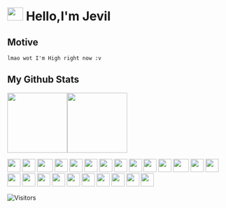 # <img src="https://c.tenor.com/cXamJgWVseUAAAAj/pepe-the-frog-helicopter.gif" width="36" height="30"/> Hello,I'm Jevil



## Motive
```
lmao wot I'm High right now :v
```





## My Github Stats

<a href="https://www.adamalston.com/"><img height="137px" src="https://github-readme-stats.vercel.app/api?username=Jevil36239&hide_title=true&hide_border=true&show_icons=true&include_all_commits=true&count_private=true&line_height=21&text_color=000&icon_color=000&bg_color=0,ea6161,ffc64d,fffc4d,52fa5a&theme=graywhite" /><img height="137px" src="https://github-readme-stats.vercel.app/api/top-langs/?username=Jevil36239&hide=html&hide_title=true&hide_border=true&layout=compact&langs_count=6&exclude_repo=comp426,Redventures-Movie-Quotes&text_color=000&icon_color=fff&bg_color=0,52fa5a,4dfcff,c64dff&theme=graywhite" /></a>


<div>
    <img src="https://cultofthepartyparrot.com/guests/hd/trollparrot.gif" width="30" height="30"/>
    <img src="https://c.tenor.com/G9va_GUNufAAAAAj/banana-dancing-happy-banana.gif" width="30" height="30"/>
    <img src="https://31.media.tumblr.com/75beab408ae221ae3c6214a4f4ac3ccb/tumblr_nry24krdet1ubxo39o1_400.gif" width="36" height="30"/>
    <img src="https://cultofthepartyparrot.com/parrots/exceptionallyfastparrot.gif" width="30" height="30"/>
    <img src="https://cultofthepartyparrot.com/parrots/hd/60fpsparrot.gif" width="30" height="30"/>
    <img src="https://i.kym-cdn.com/photos/images/newsfeed/002/111/316/c57.gif" width="30" height="30"/>
    <img src="https://c.tenor.com/FOgfl0x7RiUAAAAC/spamton-dancing.gif" width="30" height="30"/>
    <img src="https://cultofthepartyparrot.com/parrots/hd/dealwithitnowparrot.gif" width="30" height="30"/>
    <img src="https://c.tenor.com/7pOOCGahTOUAAAAi/jevil-undertale.gif" width="30" height="30"/>
    <img src="https://cultofthepartyparrot.com/guests/hd/parrotpoop.gif" width="30" height="30"/>
    <img src="https://c.tenor.com/_53LAbSQnpAAAAAj/thinking.gif" width="30" height="30"/>
    <img src="https://c.tenor.com/Cnp6ZkkJz5AAAAAj/discord-discordgifemoji.gif" width="36" height="30"/>
    <img src="https://c.tenor.com/IE7CpnZPj_wAAAAj/meme-nom-nom.gif" width="30" height="30"/>
    <img src="https://c.tenor.com/nWr4wY4tZMUAAAAj/cute-bunny-girl-heart.gif" width="30" height="30"/>
    <img src="https://c.tenor.com/rirRWt8D43wAAAAj/korone-dance-discord-emoji.gif" width="30" height="30"/>
    <img src="https://cultofthepartyparrot.com/parrots/hd/meldparrot.gif" width="30" height="30"/>
    <img src="https://c.tenor.com/wRypKzXj0GIAAAAj/blob-smiley.gif" width="30" height="30"/>
    <img src="https://c.tenor.com/zqWg3rM-WCgAAAAj/shrek-mike-wazowski.gif" width="30" height="30"/>
    <img src="https://c.tenor.com/E9ASKK1kkjkAAAAi/discord-discordgifemoji.gif" width="30" height="30"/>
    <img src="https://cultofthepartyparrot.com/parrots/hd/pirateparrot.gif" width="30" height="30"/>
    <img src="https://c.tenor.com/9swGRuA4tNYAAAAM/sussy-the-rock.gif" width="30" height="30"/>
    <img src="https://c.tenor.com/HmsrsOjByKEAAAAj/cat-bop-cute.gif" width="30" height="30"/>
    <img src="https://c.tenor.com/r-q_8C22aYkAAAAj/troll-face-troll-scary.gif" width="30" height="30"/>
    <img src="https://cultofthepartyparrot.com/guests/cursedparrot.gif" width="30" height="30"/>
</div>

![Visitors](https://visitor-badge.laobi.icu/badge?page_id=Jevil36239.README.md)
